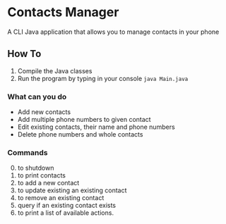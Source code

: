 # Contacts Manager

A CLI Java application that allows you to manage contacts in your phone

## How To

1. Compile the Java classes
2. Run the program by typing in your console ``java Main.java``

### What can you do
* Add new contacts
* Add multiple phone numbers to given contact
* Edit existing contacts, their name and phone numbers
* Delete phone numbers and whole contacts

### Commands
0.  to shutdown
1.  to print contacts
2.  to add a new contact
3.  to update existing an existing contact
4.  to remove an existing contact
5.  query if an existing contact exists
6.  to print a list of available actions.